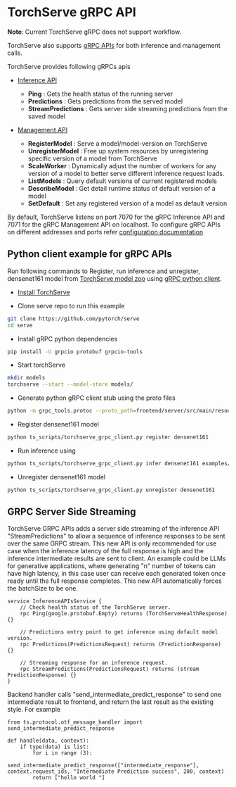 # TorchServe gRPC API

__Note__: Current TorchServe gRPC does not support workflow.

TorchServe also supports [gRPC APIs](https://github.com/pytorch/serve/tree/master/frontend/server/src/main/resources/proto) for both inference and management calls.

TorchServe provides following gRPCs apis

* [Inference API](https://github.com/pytorch/serve/blob/master/frontend/server/src/main/resources/proto/inference.proto)
  - **Ping** : Gets the health status of the running server
  - **Predictions** : Gets predictions from the served model
  - **StreamPredictions** : Gets server side streaming predictions from the saved model

* [Management API](https://github.com/pytorch/serve/blob/master/frontend/server/src/main/resources/proto/management.proto)
  - **RegisterModel** : Serve a model/model-version on TorchServe
  - **UnregisterModel** : Free up system resources by unregistering specific version of a model from TorchServe
  - **ScaleWorker** : Dynamically adjust the number of workers for any version of a model to better serve different inference request loads.
  - **ListModels** : Query default versions of current registered models
  - **DescribeModel** : Get detail runtime status of default version of a model
  - **SetDefault** : Set any registered version of a model as default version

By default, TorchServe listens on port 7070 for the gRPC Inference API and 7071 for the gRPC Management API on localhost.
To configure gRPC APIs on different addresses and ports refer [configuration documentation](configuration.md)

## Python client example for gRPC APIs

Run following commands to Register, run inference and unregister, densenet161 model from [TorchServe model zoo](model_zoo.md) using [gRPC python client](https://github.com/pytorch/serve/blob/master/ts_scripts/torchserve_grpc_client.py).

 - [Install TorchServe](../README.md)

 - Clone serve repo to run this example

```bash
git clone https://github.com/pytorch/serve
cd serve
```

 - Install gRPC python dependencies

```bash
pip install -U grpcio protobuf grpcio-tools
```

 - Start torchServe

```bash
mkdir models
torchserve --start --model-store models/
```

 - Generate python gRPC client stub using the proto files

```bash
python -m grpc_tools.protoc --proto_path=frontend/server/src/main/resources/proto/ --python_out=ts_scripts --grpc_python_out=ts_scripts frontend/server/src/main/resources/proto/inference.proto frontend/server/src/main/resources/proto/management.proto
```

 - Register densenet161 model

```bash
python ts_scripts/torchserve_grpc_client.py register densenet161
```

 - Run inference using

```bash
python ts_scripts/torchserve_grpc_client.py infer densenet161 examples/image_classifier/kitten.jpg
```

 - Unregister densenet161 model

```bash
python ts_scripts/torchserve_grpc_client.py unregister densenet161
```
## GRPC Server Side Streaming
TorchServe GRPC APIs adds a server side streaming of the inference API "StreamPredictions" to allow a sequence of inference responses to be sent over the same GRPC stream. This new API is only recommended for use case when the inference latency of the full response is high and the inference intermediate results are sent to client. An example could be LLMs for generative applications, where generating "n" number of tokens can have high latency, in this case user can receive each generated token once ready until the full response completes. This new API automatically forces the batchSize to be one.

```
service InferenceAPIsService {
    // Check health status of the TorchServe server.
    rpc Ping(google.protobuf.Empty) returns (TorchServeHealthResponse) {}

    // Predictions entry point to get inference using default model version.
    rpc Predictions(PredictionsRequest) returns (PredictionResponse) {}

    // Streaming response for an inference request.
    rpc StreamPredictions(PredictionsRequest) returns (stream PredictionResponse) {}
}
```
Backend handler calls "send_intermediate_predict_response" to send one intermediate result to frontend, and return the last result as the existing style. For example
```
from ts.protocol.otf_message_handler import send_intermediate_predict_response

def handle(data, context):
    if type(data) is list:
        for i in range (3):
            send_intermediate_predict_response(["intermediate_response"], context.request_ids, "Intermediate Prediction success", 200, context)
        return ["hello world "]
```